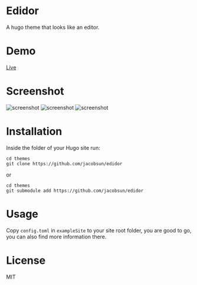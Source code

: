 # Edidor
A hugo theme that looks like an editor.

# Demo
[Live](http://ziox.xyz/)

# Screenshot
![screenshot](https://raw.githubusercontent.com/jacobsun/edidor/master/exampleSite/static/images/screenshot.png)
![screenshot](https://raw.githubusercontent.com/jacobsun/edidor/master/exampleSite/static/images/screenshot2.png)
![screenshot](https://raw.githubusercontent.com/jacobsun/edidor/master/exampleSite/static/images/screenshot3.png)



# Installation
Inside the folder of your Hugo site run:

```
cd themes
git clone https://github.com/jacobsun/edidor
```
or

```
cd themes
git submodule add https://github.com/jacobsun/edidor
```

# Usage

Copy `config.toml` in `exampleSite` to your site root folder, you are good to go, you can also find more information there.


# License
MIT
